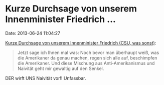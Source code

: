 Kurze Durchsage von unserem Innenminister Friedrich \...
========================================================

Date: 2013-06-24 11:04:27

[Kurze Durchsage von unserem Innenminister Friedrich (CSU, was
sonst)](http://www.spiegel.de/video/nsa-skandal-innenminister-friedrich-nimmt-us-geheimdienste-in-schutz-video-1278483.html):

> Jetzt sage ich Ihnen mal was: Noch bevor man überhaupt weiß, was die
> Amerikaner da genau machen, regen sich alle auf, beschimpfen die
> Amerikaner. Und diese Mischung aus Anti-Amerikanismus und Naivität
> geht mir gewaltig auf den Senkel.

DER wirft UNS Naivität vor!! Unfassbar.
